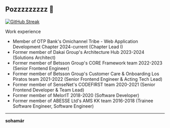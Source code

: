 ## Pozzzzzzzzz 👋

[![GitHub Streak](https://streak-stats.demolab.com?user=kfarkasHU&theme=transparent&hide_border=true&date_format=%5BY%20%5DM%20j&card_width=876)](https://streak-stats.demolab.com?user=kfarkasHU&theme=transparent&hide_border=true&date_format=%5BY%20%5DM%20j&card_width=876)

Work experience
* Member of OTP Bank's Omichannel Tribe - Web Application Development Chapter 2024-current (Chapter Lead I)
* Former member of Dakai Group's Architecture Hub 2023-2024 (Solutions Architect)
* Former member of Betsson Group's CORE Framework team 2022-2023 (Senior Frontend Engineer)
* Former member of Betsson Group's Customer Care & Onboarding Los Piratos team 2021-2022 (Senior Frontend Engineer & Acting Tech Lead)
* Former member of SenseNet's CODEFIRST team 2020-2021 (Senior Frontend Developer & Team Lead)
* Former member of MelorIT 2018-2020 (Software Developer)
* Former member of ABESSE Ltd's AMS KK team 2016-2018 (Trainee Software Engineer, Software Engineer)

---

**sohamár**
